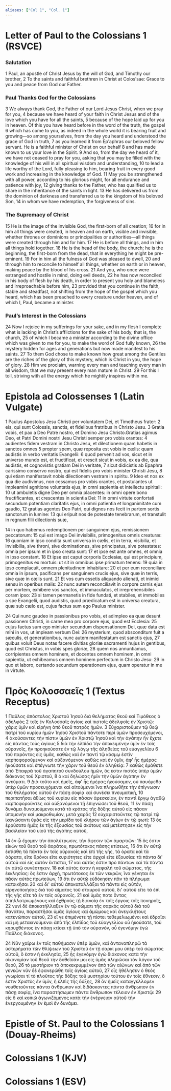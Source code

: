 ```yaml
---
aliases: ["Col 1", "Col. 1"]
---
```



# Letter of Paul to the Colossians 1 (RSVCE)

### Salutation
1 Paul, an apostle of Christ Jesus by the will of God, and Timothy our brother,
2 To the saints and faithful brethren in Christ at Colosʹsae: Grace to you and peace from God our Father.
### Paul Thanks God for the Colossians
3 We always thank God, the Father of our Lord Jesus Christ, when we pray for you,
4 because we have heard of your faith in Christ Jesus and of the love which you have for all the saints,
5 because of the hope laid up for you in heaven. Of this you have heard before in the word of the truth, the gospel
6 which has come to you, as indeed in the whole world it is bearing fruit and growing—so among yourselves, from the day you heard and understood the grace of God in truth,
7 as you learned it from Epʹaphras our beloved fellow servant. He is a faithful minister of Christ on our behalf
8 and has made known to us your love in the Spirit.
9 And so, from the day we heard of it, we have not ceased to pray for you, asking that you may be filled with the knowledge of his will in all spiritual wisdom and understanding,
10 to lead a life worthy of the Lord, fully pleasing to him, bearing fruit in every good work and increasing in the knowledge of God.
11 May you be strengthened with all power, according to his glorious might, for all endurance and patience with joy,
12 giving thanks to the Father, who has qualified us to share in the inheritance of the saints in light.
13 He has delivered us from the dominion of darkness and transferred us to the kingdom of his beloved Son,
14 in whom we have redemption, the forgiveness of sins.
### The Supremacy of Christ
15 He is the image of the invisible God, the first-born of all creation;
16 for in him all things were created, in heaven and on earth, visible and invisible, whether thrones or dominions or principalities or authorities—all things were created through him and for him.
17 He is before all things, and in him all things hold together.
18 He is the head of the body, the church; he is the beginning, the first-born from the dead, that in everything he might be pre-eminent.
19 For in him all the fulness of God was pleased to dwell,
20 and through him to reconcile to himself all things, whether on earth or in heaven, making peace by the blood of his cross.
21 And you, who once were estranged and hostile in mind, doing evil deeds,
22 he has now reconciled in his body of flesh by his death, in order to present you holy and blameless and irreproachable before him,
23 provided that you continue in the faith, stable and steadfast, not shifting from the hope of the gospel which you heard, which has been preached to every creature under heaven, and of which I, Paul, became a minister.
### Paul’s Interest in the Colossians
24 Now I rejoice in my sufferings for your sake, and in my flesh I complete what is lacking in Christ’s afflictions for the sake of his body, that is, the church,
25 of which I became a minister according to the divine office which was given to me for you, to make the word of God fully known,
26 the mystery hidden for ages and generations but now made manifest to his saints.
27 To them God chose to make known how great among the Gentiles are the riches of the glory of this mystery, which is Christ in you, the hope of glory.
28 Him we proclaim, warning every man and teaching every man in all wisdom, that we may present every man mature in Christ.
29 For this I toil, striving with all the energy which he mightily inspires within me.


# Epistola ad Colossenses 1 (Latin Vulgate)

1 Paulus Apostolus Jesu Christi per voluntatem Dei, et Timotheus frater:
2 eis, qui sunt Colossis, sanctis, et fidelibus fratribus in Christo Jesu.
3 Gratia vobis, et pax a Deo Patre nostro, et Domino Jesu Christo.Gratias agimus Deo, et Patri Domini nostri Jesu Christi semper pro vobis orantes:
4 audientes fidem vestram in Christo Jesu, et dilectionem quam habetis in sanctos omnes
5 propter spem, quæ reposita est vobis in cælis: quam audistis in verbo veritatis Evangelii:
6 quod pervenit ad vos, sicut et in universo mundo est, et fructificat, et crescit sicut in vobis, ex ea die, qua audistis, et cognovistis gratiam Dei in veritate,
7 sicut didicistis ab Epaphra carissimo conservo nostro, qui est fidelis pro vobis minister Christi Jesu,
8 qui etiam manifestavit nobis dilectionem vestram in spiritu.
9 Ideo et nos ex qua die audivimus, non cessamus pro vobis orantes, et postulantes ut impleamini agnitione voluntatis ejus, in omni sapientia et intellectu spiritali:
10 ut ambuletis digne Deo per omnia placentes: in omni opere bono fructificantes, et crescentes in scientia Dei:
11 in omni virtute confortati secundum potentiam claritatis ejus, in omni patientia et longanimitate cum gaudio,
12 gratias agentes Deo Patri, qui dignos nos fecit in partem sortis sanctorum in lumine:
13 qui eripuit nos de potestate tenebrarum, et transtulit in regnum filii dilectionis suæ,

14 in quo habemus redemptionem per sanguinem ejus, remissionem peccatorum:
15 qui est imago Dei invisibilis, primogenitus omnis creaturæ:
16 quoniam in ipso condita sunt universa in cælis, et in terra, visibilia, et invisibilia, sive throni, sive dominationes, sive principatus, sive potestates: omnia per ipsum et in ipso creata sunt:
17 et ipse est ante omnes, et omnia in ipso constant.
18 Et ipse est caput corporis Ecclesiæ, qui est principium, primogenitus ex mortuis: ut sit in omnibus ipse primatum tenens:
19 quia in ipso complacuit, omnem plenitudinem inhabitare:
20 et per eum reconciliare omnia in ipsum, pacificans per sanguinem crucis ejus, sive quæ in terris, sive quæ in cælis sunt.
21 Et vos cum essetis aliquando alienati, et inimici sensu in operibus malis:
22 nunc autem reconciliavit in corpore carnis ejus per mortem, exhibere vos sanctos, et immaculatos, et irreprehensibiles coram ipso:
23 si tamen permanetis in fide fundati, et stabiles, et immobiles a spe Evangelii, quod audistis, quod prædicatum est in universa creatura, quæ sub cælo est, cujus factus sum ego Paulus minister.

24 Qui nunc gaudeo in passionibus pro vobis, et adimpleo ea quæ desunt passionem Christi, in carne mea pro corpore ejus, quod est Ecclesia:
25 cujus factus sum ego minister secundum dispensationem Dei, quæ data est mihi in vos, ut impleam verbum Dei:
26 mysterium, quod absconditum fuit a sæculis, et generationibus, nunc autem manifestatum est sanctis ejus,
27 quibus voluit Deus notas facere divitias gloriæ sacramenti hujus in gentibus, quod est Christus, in vobis spes gloriæ,
28 quem nos annuntiamus, corripientes omnem hominem, et docentes omnem hominem, in omni sapientia, ut exhibeamus omnem hominem perfectum in Christo Jesu:
29 in quo et laboro, certando secundum operationem ejus, quam operatur in me in virtute.


# Πρὸς Κολοσσαεῖς 1 (Textus Receptus)

1 Παῦλος ἀπόστολος Χριστοῦ Ἰησοῦ διὰ θελήματος θεοῦ καὶ Τιμόθεος ὁ ἀδελφὸς
2 τοῖς ἐν Κολοσσαῖς ἁγίοις καὶ πιστοῖς ἀδελφοῖς ἐν Χριστῷ: χάρις ὑμῖν καὶ εἰρήνη ἀπὸ θεοῦ πατρὸς ἡμῶν.
3 Εὐχαριστοῦμεν τῷ θεῷ πατρὶ τοῦ κυρίου ἡμῶν Ἰησοῦ Χριστοῦ πάντοτε περὶ ὑμῶν προσευχόμενοι,
4 ἀκούσαντες τὴν πίστιν ὑμῶν ἐν Χριστῷ Ἰησοῦ καὶ τὴν ἀγάπην ἣν ἔχετε εἰς πάντας τοὺς ἁγίους
5 διὰ τὴν ἐλπίδα τὴν ἀποκειμένην ὑμῖν ἐν τοῖς οὐρανοῖς, ἣν προηκούσατε ἐν τῷ λόγῳ τῆς ἀληθείας τοῦ εὐαγγελίου
6 τοῦ παρόντος εἰς ὑμᾶς, καθὼς καὶ ἐν παντὶ τῷ κόσμῳ ἐστὶν καρποφορούμενον καὶ αὐξανόμενον καθὼς καὶ ἐν ὑμῖν, ἀφ' ἧς ἡμέρας ἠκούσατε καὶ ἐπέγνωτε τὴν χάριν τοῦ θεοῦ ἐν ἀληθείᾳ:
7 καθὼς ἐμάθετε ἀπὸ Ἐπαφρᾶ τοῦ ἀγαπητοῦ συνδούλου ἡμῶν, ὅς ἐστιν πιστὸς ὑπὲρ ὑμῶν διάκονος τοῦ Χριστοῦ,
8 ὁ καὶ δηλώσας ἡμῖν τὴν ὑμῶν ἀγάπην ἐν πνεύματι.
9 Διὰ τοῦτο καὶ ἡμεῖς, ἀφ' ἧς ἡμέρας ἠκούσαμεν, οὐ παυόμεθα ὑπὲρ ὑμῶν προσευχόμενοι καὶ αἰτούμενοι ἵνα πληρωθῆτε τὴν ἐπίγνωσιν τοῦ θελήματος αὐτοῦ ἐν πάσῃ σοφίᾳ καὶ συνέσει πνευματικῇ,
10 περιπατῆσαι ἀξίως τοῦ κυρίου εἰς πᾶσαν ἀρεσκείαν, ἐν παντὶ ἔργῳ ἀγαθῷ καρποφοροῦντες καὶ αὐξανόμενοι τῇ ἐπιγνώσει τοῦ θεοῦ,
11 ἐν πάσῃ δυνάμει δυναμούμενοι κατὰ τὸ κράτος τῆς δόξης αὐτοῦ εἰς πᾶσαν ὑπομονὴν καὶ μακροθυμίαν, μετὰ χαρᾶς
12 εὐχαριστοῦντες τῷ πατρὶ τῷ ἱκανώσαντι ὑμᾶς εἰς τὴν μερίδα τοῦ κλήρου τῶν ἁγίων ἐν τῷ φωτί:
13 ὃς ἐρρύσατο ἡμᾶς ἐκ τῆς ἐξουσίας τοῦ σκότους καὶ μετέστησεν εἰς τὴν βασιλείαν τοῦ υἱοῦ τῆς ἀγάπης αὐτοῦ,

14 ἐν ᾧ ἔχομεν τὴν ἀπολύτρωσιν, τὴν ἄφεσιν τῶν ἁμαρτιῶν:
15 ὅς ἐστιν εἰκὼν τοῦ θεοῦ τοῦ ἀοράτου, πρωτότοκος πάσης κτίσεως,
16 ὅτι ἐν αὐτῷ ἐκτίσθη τὰ πάντα ἐν τοῖς οὐρανοῖς καὶ ἐπὶ τῆς γῆς, τὰ ὁρατὰ καὶ τὰ ἀόρατα, εἴτε θρόνοι εἴτε κυριότητες εἴτε ἀρχαὶ εἴτε ἐξουσίαι: τὰ πάντα δι' αὐτοῦ καὶ εἰς αὐτὸν ἔκτισται,
17 καὶ αὐτός ἐστιν πρὸ πάντων καὶ τὰ πάντα ἐν αὐτῷ συνέστηκεν.
18 καὶ αὐτός ἐστιν ἡ κεφαλὴ τοῦ σώματος, τῆς ἐκκλησίας: ὅς ἐστιν ἀρχή, πρωτότοκος ἐκ τῶν νεκρῶν, ἵνα γένηται ἐν πᾶσιν αὐτὸς πρωτεύων,
19 ὅτι ἐν αὐτῷ εὐδόκησεν πᾶν τὸ πλήρωμα κατοικῆσαι
20 καὶ δι' αὐτοῦ ἀποκαταλλάξαι τὰ πάντα εἰς αὐτόν, εἰρηνοποιήσας διὰ τοῦ αἵματος τοῦ σταυροῦ αὐτοῦ, δι' αὐτοῦ εἴτε τὰ ἐπὶ τῆς γῆς εἴτε τὰ ἐν τοῖς οὐρανοῖς.
21 καὶ ὑμᾶς ποτε ὄντας ἀπηλλοτριωμένους καὶ ἐχθροὺς τῇ διανοίᾳ ἐν τοῖς ἔργοις τοῖς πονηροῖς,
22 νυνὶ δὲ ἀποκατήλλαξεν ἐν τῷ σώματι τῆς σαρκὸς αὐτοῦ διὰ τοῦ θανάτου, παραστῆσαι ὑμᾶς ἁγίους καὶ ἀμώμους καὶ ἀνεγκλήτους κατενώπιον αὐτοῦ,
23 εἴ γε ἐπιμένετε τῇ πίστει τεθεμελιωμένοι καὶ ἑδραῖοι καὶ μὴ μετακινούμενοι ἀπὸ τῆς ἐλπίδος τοῦ εὐαγγελίου οὗ ἠκούσατε, τοῦ κηρυχθέντος ἐν πάσῃ κτίσει τῇ ὑπὸ τὸν οὐρανόν, οὗ ἐγενόμην ἐγὼ Παῦλος διάκονος.

24 Νῦν χαίρω ἐν τοῖς παθήμασιν ὑπὲρ ὑμῶν, καὶ ἀνταναπληρῶ τὰ ὑστερήματα τῶν θλίψεων τοῦ Χριστοῦ ἐν τῇ σαρκί μου ὑπὲρ τοῦ σώματος αὐτοῦ, ὅ ἐστιν ἡ ἐκκλησία,
25 ἧς ἐγενόμην ἐγὼ διάκονος κατὰ τὴν οἰκονομίαν τοῦ θεοῦ τὴν δοθεῖσάν μοι εἰς ὑμᾶς πληρῶσαι τὸν λόγον τοῦ θεοῦ,
26 τὸ μυστήριον τὸ ἀποκεκρυμμένον ἀπὸ τῶν αἰώνων καὶ ἀπὸ τῶν γενεῶν νῦν δὲ ἐφανερώθη τοῖς ἁγίοις αὐτοῦ,
27 οἷς ἠθέλησεν ὁ θεὸς γνωρίσαι τί τὸ πλοῦτος τῆς δόξης τοῦ μυστηρίου τούτου ἐν τοῖς ἔθνεσιν, ὅ ἐστιν Χριστὸς ἐν ὑμῖν, ἡ ἐλπὶς τῆς δόξης,
28 ὃν ἡμεῖς καταγγέλλομεν νουθετοῦντες πάντα ἄνθρωπον καὶ διδάσκοντες πάντα ἄνθρωπον ἐν πάσῃ σοφίᾳ, ἵνα παραστήσωμεν πάντα ἄνθρωπον τέλειον ἐν Χριστῷ:
29 εἰς ὃ καὶ κοπιῶ ἀγωνιζόμενος κατὰ τὴν ἐνέργειαν αὐτοῦ τὴν ἐνεργουμένην ἐν ἐμοὶ ἐν δυνάμει.


# Epistle of St. Paul to the Colossians 1 (Douay-Rheims)


# Colossians 1 (KJV)


# Colossians 1 (ESV)

